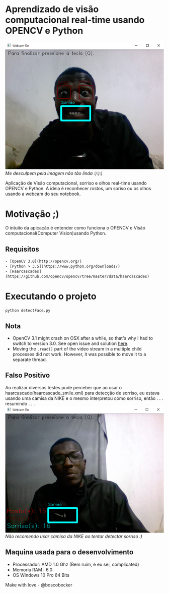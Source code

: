 # Aprendizado de visão computacional real-time usando OPENCV e Python
![Screenshot](image/screenshotCV.png)
*Me desculpem pela imagem não tão linda :):):)*

Aplicação de Visão computacional, sorriso e olhos real-time usando OPENCV e Python. A ideia é reconhecer rostos, um soriso ou os olhos usando a webcam do seu notebook.

# Motivação ;)

O intuito da apicação é entender como funciona o OPENCV e Visão computacional(Computer Vision)usando Python.

## Requisitos
    - [OpenCV 3.0](http://opencv.org/)
    - [Python > 3.5](https://www.python.org/downloads/)
    - [Haarcascades](https://github.com/opencv/opencv/tree/master/data/haarcascades)


# Executando o projeto
```
python detectFace.py
```

## Nota
- OpenCV 3.1 might crash on OSX after a while, so that's why I had to switch to version 3.0. See open issue and solution [here](https://github.com/opencv/opencv/issues/5874).
- Moving the `.read()` part of the video stream in a multiple child processes did not work. However, it was possible to move it to a separate thread.

## Falso Positivo
Ao realizar diversos testes pude perceber que ao usar o haarcascade(haarcascade_smile.xml) para detecção de sorriso, 
eu estava usando uma camisa da NIKE e o mesmo interpretou como sorriso, então . . . resumindo . . .
 ![Screenshot](image/screenshotCVFalsoPositivo.png)
 *Não recomendo usar camisa da NIKE ao tentar detectar sorriso :)*


## Maquina usada para o desenvolvimento
* Processador: AMD 1.0 Ghz (Bem ruim, é eu sei, complicated)
* Memoria RAM : 6.0 
* OS WIndows 10 Pro 64 Bits

Make with love - @boscobecker